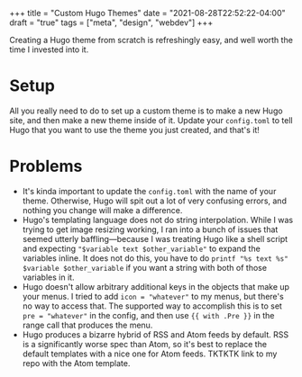 +++
title = "Custom Hugo Themes"
date = "2021-08-28T22:52:22-04:00"
draft = "true"
tags = ["meta", "design", "webdev"]
+++

Creating a Hugo theme from scratch is refreshingly easy, and well worth the time I invested into it.

<!--more-->

# Setup

All you really need to do to set up a custom theme is to make a new Hugo site, and then make a new theme inside of it.  Update your `config.toml` to tell Hugo that you want to use the theme you just created, and that's it!

# Problems

* It's kinda important to update the `config.toml` with the name of your theme. Otherwise, Hugo will spit out a lot of very confusing errors, and nothing you change will make a difference.
* Hugo's templating language does not do string interpolation.  While I was trying to get image resizing working, I ran into a bunch of issues that seemed utterly baffling—because I was treating Hugo like a shell script and expecting `"$variable text $other_variable"` to expand the variables inline.  It does not do this, you have to do `printf "%s text %s" $variable $other_variable` if you want a string with both of those variables in it.
* Hugo doesn't allow arbitrary additional keys in the objects that make up your menus.  I tried to add `icon = "whatever"` to my menus, but there's no way to access that.  The supported way to accomplish this is to set `pre = "whatever"` in the config, and then use `{{ with .Pre }}` in the range call that produces the menu.
* Hugo produces a bizarre hybrid of RSS and Atom feeds by default. RSS is a significantly worse spec than Atom, so it's best to replace the default templates with a nice one for Atom feeds.  TKTKTK link to my repo with the Atom template.
